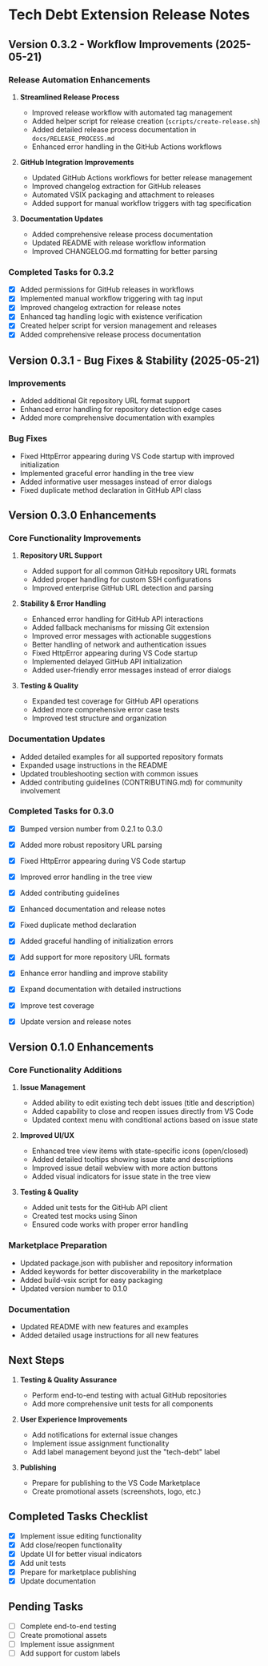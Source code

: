 # Tech Debt Extension Release Notes

## Version 0.3.2 - Workflow Improvements (2025-05-21)

### Release Automation Enhancements

1. **Streamlined Release Process**
   - Improved release workflow with automated tag management
   - Added helper script for release creation (`scripts/create-release.sh`)
   - Added detailed release process documentation in `docs/RELEASE_PROCESS.md`
   - Enhanced error handling in the GitHub Actions workflows

2. **GitHub Integration Improvements**
   - Updated GitHub Actions workflows for better release management
   - Improved changelog extraction for GitHub releases
   - Automated VSIX packaging and attachment to releases
   - Added support for manual workflow triggers with tag specification

3. **Documentation Updates**
   - Added comprehensive release process documentation
   - Updated README with release workflow information
   - Improved CHANGELOG.md formatting for better parsing

### Completed Tasks for 0.3.2

- [x] Added permissions for GitHub releases in workflows
- [x] Implemented manual workflow triggering with tag input
- [x] Improved changelog extraction for release notes
- [x] Enhanced tag handling logic with existence verification
- [x] Created helper script for version management and releases
- [x] Added comprehensive release process documentation

## Version 0.3.1 - Bug Fixes & Stability (2025-05-21)

### Improvements

- Added additional Git repository URL format support
- Enhanced error handling for repository detection edge cases
- Added more comprehensive documentation with examples

### Bug Fixes

- Fixed HttpError appearing during VS Code startup with improved initialization
- Implemented graceful error handling in the tree view
- Added informative user messages instead of error dialogs
- Fixed duplicate method declaration in GitHub API class

## Version 0.3.0 Enhancements

### Core Functionality Improvements

1. **Repository URL Support**
   - Added support for all common GitHub repository URL formats
   - Added proper handling for custom SSH configurations
   - Improved enterprise GitHub URL detection and parsing

2. **Stability & Error Handling**
   - Enhanced error handling for GitHub API interactions
   - Added fallback mechanisms for missing Git extension
   - Improved error messages with actionable suggestions
   - Better handling of network and authentication issues
   - Fixed HttpError appearing during VS Code startup
   - Implemented delayed GitHub API initialization
   - Added user-friendly error messages instead of error dialogs

3. **Testing & Quality**
   - Expanded test coverage for GitHub API operations
   - Added more comprehensive error case tests
   - Improved test structure and organization

### Documentation Updates

- Added detailed examples for all supported repository formats
- Expanded usage instructions in the README
- Updated troubleshooting section with common issues
- Added contributing guidelines (CONTRIBUTING.md) for community involvement

### Completed Tasks for 0.3.0

- [x] Bumped version number from 0.2.1 to 0.3.0
- [x] Added more robust repository URL parsing
- [x] Fixed HttpError appearing during VS Code startup
- [x] Improved error handling in the tree view
- [x] Added contributing guidelines
- [x] Enhanced documentation and release notes
- [x] Fixed duplicate method declaration
- [x] Added graceful handling of initialization errors

- [x] Add support for more repository URL formats
- [x] Enhance error handling and improve stability
- [x] Expand documentation with detailed instructions
- [x] Improve test coverage
- [x] Update version and release notes

## Version 0.1.0 Enhancements

### Core Functionality Additions

1. **Issue Management**
   - Added ability to edit existing tech debt issues (title and description)
   - Added capability to close and reopen issues directly from VS Code
   - Updated context menu with conditional actions based on issue state

2. **Improved UI/UX**
   - Enhanced tree view items with state-specific icons (open/closed)
   - Added detailed tooltips showing issue state and descriptions
   - Improved issue detail webview with more action buttons
   - Added visual indicators for issue state in the tree view

3. **Testing & Quality**
   - Added unit tests for the GitHub API client
   - Created test mocks using Sinon
   - Ensured code works with proper error handling

### Marketplace Preparation

- Updated package.json with publisher and repository information
- Added keywords for better discoverability in the marketplace
- Added build-vsix script for easy packaging
- Updated version number to 0.1.0

### Documentation

- Updated README with new features and examples
- Added detailed usage instructions for all new features

## Next Steps

1. **Testing & Quality Assurance**
   - Perform end-to-end testing with actual GitHub repositories
   - Add more comprehensive unit tests for all components

2. **User Experience Improvements**
   - Add notifications for external issue changes
   - Implement issue assignment functionality
   - Add label management beyond just the "tech-debt" label

3. **Publishing**
   - Prepare for publishing to the VS Code Marketplace
   - Create promotional assets (screenshots, logo, etc.)

## Completed Tasks Checklist

- [x] Implement issue editing functionality
- [x] Add close/reopen functionality
- [x] Update UI for better visual indicators
- [x] Add unit tests
- [x] Prepare for marketplace publishing
- [x] Update documentation

## Pending Tasks

- [ ] Complete end-to-end testing
- [ ] Create promotional assets
- [ ] Implement issue assignment
- [ ] Add support for custom labels
